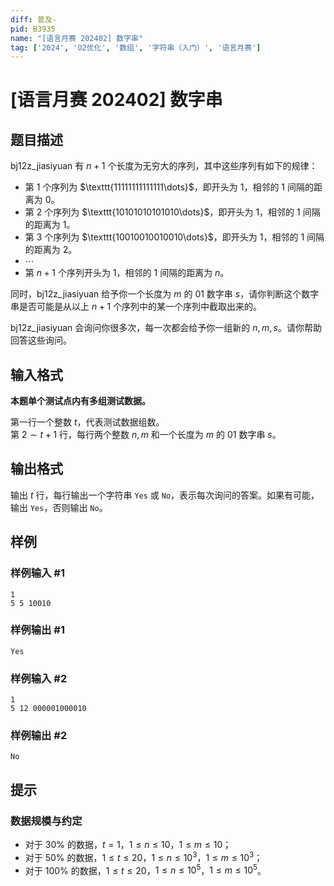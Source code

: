 ```yaml
---
diff: 普及-
pid: B3935
name: "[语言月赛 202402] 数字串"
tag: ['2024', 'O2优化', '数组', '字符串（入门）', '语言月赛']
---
```

# [语言月赛 202402] 数字串
## 题目描述

bj12z_jiasiyuan 有 $n + 1$ 个长度为无穷大的序列，其中这些序列有如下的规律：

- 第 $1$ 个序列为 $\texttt{11111111111111\dots}$，即开头为 $1$，相邻的 $1$ 间隔的距离为 $0$。
- 第 $2$ 个序列为 $\texttt{10101010101010\dots}$，即开头为 $1$，相邻的 $1$ 间隔的距离为 $1$。
- 第 $3$ 个序列为 $\texttt{10010010010010\dots}$，即开头为 $1$，相邻的 $1$ 间隔的距离为 $2$。
- $\cdots$
- 第 $n + 1$ 个序列开头为 $1$，相邻的 $1$ 间隔的距离为 $n$。

同时，bj12z_jiasiyuan 给予你一个长度为 $m$ 的 $01$ 数字串 $s$，请你判断这个数字串是否可能是从以上 $n + 1$ 个序列中的某一个序列中截取出来的。

bj12z_jiasiyuan 会询问你很多次，每一次都会给予你一组新的 $n, m, s$。请你帮助回答这些询问。
## 输入格式

**本题单个测试点内有多组测试数据。**

第一行一个整数 $t$，代表测试数据组数。  
第 $2 \sim t + 1$ 行，每行两个整数 $n, m$ 和一个长度为 $m$ 的 $01$ 数字串 $s$。

## 输出格式

输出 $t$ 行，每行输出一个字符串 ```Yes``` 或 ```No```，表示每次询问的答案。如果有可能，输出 ```Yes```，否则输出 ```No```。
## 样例

### 样例输入 #1
```
1
5 5 10010

```
### 样例输出 #1
```
Yes

```
### 样例输入 #2
```
1
5 12 000001000010

```
### 样例输出 #2
```
No

```
## 提示

### 数据规模与约定

- 对于 $30\%$ 的数据，$t = 1$，$1 \leq n \leq 10$，$1 \leq m \leq 10$；  
- 对于 $50\%$ 的数据，$1 \leq t \leq 20$，$1 \leq n \leq 10^3$，$1 \leq m \leq 10^3$； 
- 对于 $100\%$ 的数据，$1 \leq t \leq 20$，$1 \leq n  \leq 10^5$，$1 \leq m \leq 10^5$。
